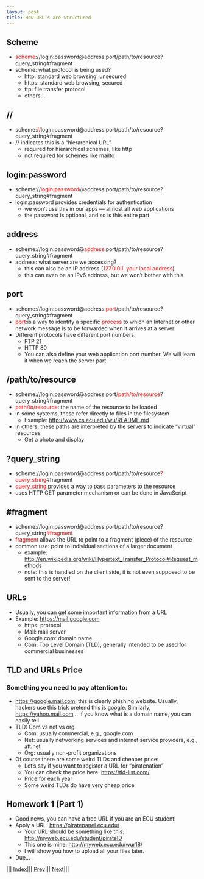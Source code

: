 ```yaml
---
layout: post
title: How URL's are Structured
---
```


## Scheme
* <font color=red>scheme</font>://login:password@address:port/path/to/resource?query_string#fragment
* scheme: what protocol is being used?
  * http: standard web browsing, unsecured
  * https: standard web browsing, secured
  * ftp: file transfer protocol
  * others…

## //
* scheme:<font color=red>//</font>login:password@address:port/path/to/resource?query_string#fragment
* // indicates this is a “hierarchical URL”
  * required for hierarchical schemes, like http
  * not required for schemes like mailto
  
  
## login:password
* scheme://<font color=red>login:password</font>@address:port/path/to/resource?query_string#fragment
* login:password provides credentials for authentication
  * we won’t use this in our apps — almost all web applications
  * the password is optional, and so is this entire part
  
## address
* scheme://login:password@<font color=red>address</font>:port/path/to/resource?query_string#fragment
* address: what server are we accessing?
  * this can also be an IP address (<font color=red>127.0.0.1, your local address</font>)
  * this can even be an IPv6 address, but we won’t bother with this
  
## port
* scheme://login:password@address:<font color=red>port</font>/path/to/resource?query_string#fragment
* <font color=red>port</font>:is a way to identify a specific <font color=red>process</font> to which an Internet or other network message is to be forwarded when it arrives at a server.
* Different protocols have different port numbers:
  * FTP 21
  * HTTP 80
  * You can also define your web application port number. We will learn it when we reach the server part.
  
## /path/to/resource
* scheme://login:password@address:port<font color=red>/path/to/resource</font>?query_string#fragment
* <font color=red>path/to/resource</font>: the name of the resource to be loaded
* in some systems, these refer directly to files in the filesystem
  * Example: <http://www.cs.ecu.edu/wu/README.md>
* in others, these paths are interpreted by the servers to indicate “virtual” resources
  * Get a photo and display

## ?query_string
* scheme://login:password@address:port/path/to/resource<font color=red>?query_string</font>#fragment
* <font color=red>query_string</font> provides a way to pass parameters to the resource
* uses HTTP GET parameter mechanism or can be done in JavaScript

## #fragment
* scheme://login:password@address:port/path/to/resource?query_string<font color=red>#fragment</font>
* <font color=red>fragment</font> allows the URL to point to a fragment (piece) of the resource
* common use: point to individual sections of a larger document
  * example: <http://en.wikipedia.org/wiki/Hypertext_Transfer_Protocol#Request_methods>
  * note: this is handled on the client side, it is not even supposed to be sent to the server!
  
## URLs
* Usually, you can get some important information from a URL
* Example: https://mail.google.com
  * https: protocol
  * Mail: mail server
  * Google.com: domain name
  * Com: Top Level Domain (TLD), generally intended to be used for commercial businesses

## TLD and URLs Price
### Something you need to pay attention to:
* <https://google.mail.com>: this is clearly phishing website. Usually, hackers use this trick pretend this is google. Similarly, <https://yahoo.mail.com>... If you know what is a domain name, you can easily tell.
* TLD: Com vs net vs org
  * Com: usually commercial, e.g., google.com
  * Net: usually networking services and internet service providers, e.g., att.net
  * Org: usually non-profit organizations
* Of course there are some weird TLDs and cheaper price:
  * Let’s say if you want to register a URL for “piratenation”
  * You can check the price here: <https://tld-list.com/>
  * Price for each year
  * Some weird TLDs do have very cheap price

## Homework 1 (Part 1)
* Good news, you can have a free URL if you are an ECU student!
* Apply a URL: <https://piratepanel.ecu.edu/>
  * Your URL should be something like this: <http://myweb.ecu.edu/student/pirateID>
  * This one is mine: <http://myweb.ecu.edu/wur18/>
  * I will show you how to upload all your files later.
* Due...


  
||| [Index](../../)||| [Prev](../file2)||| [Next](../file4)|||

















